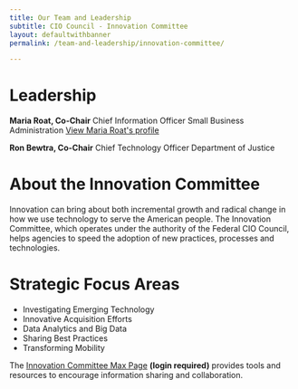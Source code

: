 ```yaml
---
title: Our Team and Leadership
subtitle: CIO Council - Innovation Committee
layout: defaultwithbanner
permalink: /team-and-leadership/innovation-committee/

---
```

# Leadership
**Maria Roat, Co-Chair**
Chief Information Officer
Small Business Administration
[View Maria Roat's profile]({{base.url}}/members-and-leadership/roat-maria/)

**Ron Bewtra, Co-Chair**
Chief Technology Officer
Department of Justice

# About the Innovation Committee
Innovation can bring about both incremental growth and radical change in how we use technology to serve the American people. The Innovation Committee, which operates under the authority of the Federal CIO Council, helps agencies to speed the adoption of new practices, processes and technologies.

# Strategic Focus Areas
* Investigating Emerging Technology
* Innovative Acquisition Efforts
* Data Analytics and Big Data
* Sharing Best Practices
* Transforming Mobility

The [Innovation Committee Max Page](https://community.max.gov/display/Egov/CIO+Council+Innovation+Committee) **(login required)** provides tools and resources to encourage information sharing and collaboration.
